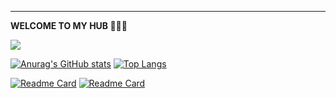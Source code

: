 ---
**WELCOME TO MY HUB 🍺🍺🍺**

![](https://komarev.com/ghpvc/?username=ByeRose&color=brightgreen)

[![Anurag's GitHub stats](https://github-readme-stats.vercel.app/api?username=ByeRose&hide=contribs,prs&show_icons=true&theme=merko)]()
[![Top Langs](https://github-readme-stats.vercel.app/api/top-langs/?username=ByeRose&layout=compact&theme=merko)]()

[![Readme Card](https://github-readme-stats.vercel.app/api/pin/?username=ByeRose&repo=writeups-buuctf&theme=vue)](https://github.com/ByeRose/writeups-buuctf)
[![Readme Card](https://github-readme-stats.vercel.app/api/pin/?username=ByeRose&repo=writeups-adworld&theme=vue)](https://github.com/ByeRose/writeups-adworld)
